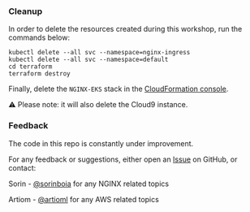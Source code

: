 ### Cleanup

In order to delete the resources created during this workshop, run the commands below:   

```
kubectl delete --all svc --namespace=nginx-ingress
kubectl delete --all svc --namespace=default
cd terraform
terraform destroy
```
  
  
Finally, delete the `NGINX-EKS` stack in the [CloudFormation console](https://eu-central-1.console.aws.amazon.com/cloudformation/home?region=eu-central-1#/).

:warning: Please note: it will also delete the Cloud9 instance.

  
  
### Feedback

The code in this repo is constantly under improvement.  

For any feedback or suggestions, either open an [Issue](https://github.com/sorinboia/nginx-experience-aws/issues) on GitHub, or contact:  

Sorin - [@sorinboia](https://github.com/sorinboia) for any NGINX related topics  

Artiom - [@artioml](https://github.com/ArtiomL) for any AWS related topics  
